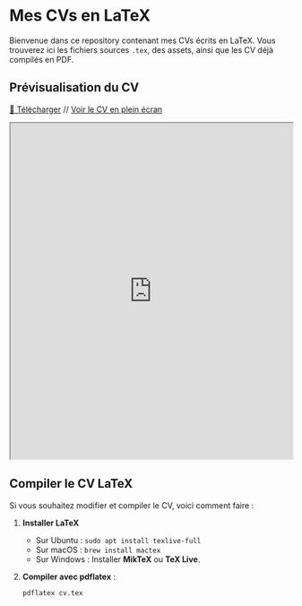 # Mes CVs en LaTeX

Bienvenue dans ce repository contenant mes CVs écrits en LaTeX. Vous trouverez ici les fichiers sources `.tex`, des assets, ainsi que les CV déjà compilés en PDF.

## Prévisualisation du CV

[📄 Télécharger](https://github.com/Moussa-Kalla/Mes-CVs/blob/main/Mon_CV.pdf) //
[Voir le CV en plein écran](https://mozilla.github.io/pdf.js/web/viewer.html?file=https://github.com/Moussa-Kalla/Mes-CVs/raw/main/Mon_CV.pdf)

<iframe src="https://mozilla.github.io/pdf.js/web/viewer.html?file=https://github.com/Moussa-Kalla/Mes-CVs/raw/main/Mon_CV.pdf" width="100%" height="600px"></iframe>






## Compiler le CV LaTeX

Si vous souhaitez modifier et compiler le CV, voici comment faire :

1. **Installer LaTeX**  
   - Sur Ubuntu : `sudo apt install texlive-full`
   - Sur macOS : `brew install mactex`
   - Sur Windows : Installer **MikTeX** ou **TeX Live**.

2. **Compiler avec pdflatex** :
   ```bash
   pdflatex cv.tex